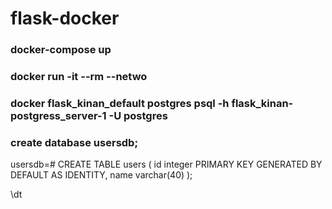 # flask-docker
### docker-compose up
### docker run -it --rm --netwo
### docker flask_kinan_default postgres psql -h flask_kinan-postgress_server-1 -U postgres
### create database usersdb;


usersdb=# CREATE TABLE users (
    id     integer PRIMARY KEY GENERATED BY DEFAULT AS IDENTITY,
    name    varchar(40)
);

\dt
